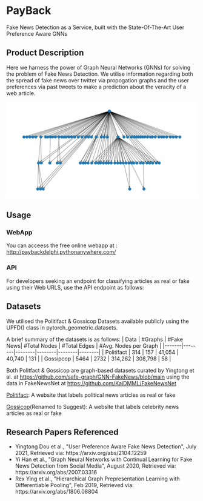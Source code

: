 # PayBack
Fake News Detection as a Service, built with the State-Of-The-Art User Preference Aware GNNs

## Product Description
Here we harness the power of Graph Neural Networks (GNNs) for solving the problem of Fake News Detection. We utilise information regarding both the spread of fake news over twitter via propogation graphs and the user preferences via past tweets to make a prediction about the veracity of a web article.

![alt text](https://github.com/DChops/PayBack/blob/main/Graph.png?raw=true)

## Usage

### WebApp
You can acceess the free online webapp at : http://paybackdelphi.pythonanywhere.com/

### API
For developers seeking an endpoint for classifying articles as real or fake using their Web URLS, use the API endpoint as follows:

## Datasets
We utilised the Politifact & Gossicop Datasets available publicly using the UPFD() class in pytorch_geometric.datasets.

A brief summary of the datasets is as follows:
| Data  | #Graphs  | #Fake News| #Total Nodes  | #Total Edges  | #Avg. Nodes per Graph  |
|-------|--------|--------|--------|--------|--------|
| Politifact | 314   |   157    |  41,054  | 40,740 |  131 |
| Gossipcop |  5464  |   2732   |  314,262  | 308,798  |  58  |

Both Politfact & Gossicop are graph-based datasets curated by Yingtong et al. at https://github.com/safe-graph/GNN-FakeNews/blob/main using the data in FakeNewsNet at https://github.com/KaiDMML/FakeNewsNet

<a href="https://www.politifact.com">Politifact</a>: A website that labels political news articles as real or fake

<a href="https://www.suggest.com">Gossicop</a>(Renamed to Suggest): A website that labels celebrity news articles as real or fake


## Research Papers Referenced
<ul>
  <li> Yingtong Dou et al., "User Preference Aware Fake News Detection", July 2021, Retrieved via: https://arxiv.org/abs/2104.12259
  <li> Yi Han et al., "Graph Neural Networks with Continual Learning for Fake News Detection from Social Media", August 2020, Retrieved via: https://arxiv.org/abs/2007.03316
  <li> Rex Ying et al., "Hierarchical Graph Prepresentation Learning with Differentiable Pooling", Feb 2019, Retrieved via: https://arxiv.org/abs/1806.08804
<ul>
